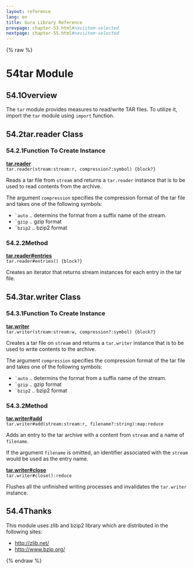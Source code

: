 ```yaml
---
layout: reference
lang: en
title: Gura Library Reference
prevpage: chapter-53.html#naviitem-selected
nextpage: chapter-55.html#naviitem-selected
---
```

{% raw %}
<h1><span class="caption-index-1">54</span>tar Module</h1>
<h2><span class="caption-index-2">54.1</span><a name="anchor-54-1"></a>Overview</h2>
<p>
The <code class="highlighter-rouge">tar</code> module provides measures to read/write TAR files. To utilize it, import the <code class="highlighter-rouge">tar</code> module using <code class="highlighter-rouge">import</code> function.
</p>
<h2><span class="caption-index-2">54.2</span><a name="anchor-54-2"></a>tar.reader Class</h2>
<h3><span class="caption-index-3">54.2.1</span><a name="anchor-54-2-1"></a>Function To Create Instance</h3>
<p>
<div><strong style="text-decoration:underline">tar.reader</strong></div>
<div style="margin-bottom:1em"><code>tar.reader(stream:stream:r, compression?:symbol) {block?}</code></div>
Reads a tar file from <code class="highlighter-rouge">stream</code> and returns a <code class="highlighter-rouge">tar.reader</code> instance that is to be used to read contents from the archive.
</p>
<p>
The argument <code class="highlighter-rouge">compression</code> specifies the compression format of the tar file and takes one of the following symbols:
</p>
<ul>
<li><code class="highlighter-rouge">`auto</code> .. determins the format from a suffix name of the stream.</li>
<li><code class="highlighter-rouge">`gzip</code> .. gzip format</li>
<li><code class="highlighter-rouge">`bzip2</code> .. bzip2 format</li>
</ul>
<h3><span class="caption-index-3">54.2.2</span><a name="anchor-54-2-2"></a>Method</h3>
<p>
<div><strong style="text-decoration:underline">tar.reader#entries</strong></div>
<div style="margin-bottom:1em"><code>tar.reader#entries() {block?}</code></div>
Creates an iterator that returns stream instances for each entry in the tar file.
</p>
<h2><span class="caption-index-2">54.3</span><a name="anchor-54-3"></a>tar.writer Class</h2>
<h3><span class="caption-index-3">54.3.1</span><a name="anchor-54-3-1"></a>Function To Create Instance</h3>
<p>
<div><strong style="text-decoration:underline">tar.writer</strong></div>
<div style="margin-bottom:1em"><code>tar.writer(stream:stream:w, compression?:symbol) {block?}</code></div>
Creates a tar file on <code class="highlighter-rouge">stream</code> and returns a <code class="highlighter-rouge">tar.writer</code> instance that is to be used to write contents to the archive.
</p>
<p>
The argument <code class="highlighter-rouge">compression</code> specifies the compression format of the tar file and takes one of the following symbols:
</p>
<ul>
<li><code class="highlighter-rouge">`auto</code> .. determins the format from a suffix name of the stream.</li>
<li><code class="highlighter-rouge">`gzip</code> .. gzip format</li>
<li><code class="highlighter-rouge">`bzip2</code> .. bzip2 format</li>
</ul>
<h3><span class="caption-index-3">54.3.2</span><a name="anchor-54-3-2"></a>Method</h3>
<p>
<div><strong style="text-decoration:underline">tar.writer#add</strong></div>
<div style="margin-bottom:1em"><code>tar.writer#add(stream:stream:r, filename?:string):map:reduce</code></div>
Adds an entry to the tar archive with a content from <code class="highlighter-rouge">stream</code> and a name of <code class="highlighter-rouge">filename</code>.
</p>
<p>
If the argument <code class="highlighter-rouge">filename</code> is omitted, an identifier associated with the <code class="highlighter-rouge">stream</code> would be used as the entry name.
</p>
<p>
<div><strong style="text-decoration:underline">tar.writer#close</strong></div>
<div style="margin-bottom:1em"><code>tar.writer#close():reduce</code></div>
Flushes all the unfinished writing processes and invalidates the <code class="highlighter-rouge">tar.writer</code> instance.
</p>
<h2><span class="caption-index-2">54.4</span><a name="anchor-54-4"></a>Thanks</h2>
<p>
This module uses zlib and bzip2 library which are distributed in the following sites:
</p>
<ul>
<li><a href="http://zlib.net/">http://zlib.net/</a></li>
<li><a href="http://www.bzip.org/">http://www.bzip.org/</a></li>
</ul>
{% endraw %}
